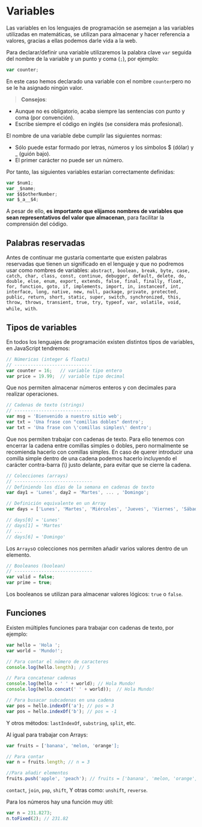 # Variables

Las variables en los lenguajes de programación se asemejan a las variables utilizadas en matemáticas, se utilizan para almacenar y hacer referencia a valores, gracias a ellas podemos darle vida a la web.

Para declarar/definir una variable utilizaremos la palabra clave ```var``` seguida del nombre de la variable y un punto y coma (```;```), por ejemplo:

```js
var counter;
```

En este caso hemos declarado una variable con el nombre ```counter```pero no se le ha asignado ningún valor.

> **Consejos**:
* Aunque no es obligatorio, acaba siempre las sentencias con punto y coma (por convención).
* Escribe siempre el código en inglés (se considera más profesional).

El nombre de una variable debe cumplir las siguientes normas:
* Sólo puede estar formado por letras, números y los símbolos $ (dólar) y _ (guión bajo).
* El primer carácter no puede ser un número.

Por tanto, las siguientes variables estarían correctamente definidas:
```javascript
var $num1;
var _$name;
var $$$otherNumber;
var $_a__$4;
```
A pesar de ello, **es importante que elijamos nombres de variables que sean representativos del valor que almacenan**, para facilitar la comprensión del código.

## Palabras reservadas

Antes de continuar me gustaría comentarte que existen palabras reservadas que tienen un significado en el lenguaje y que no podremos usar como nombres de variables: ```abstract, boolean, break, byte, case, catch, char, class, const, continue, debugger, default, delete, do, double, else, enum, export, extends, false, final, finally, float, for, function, goto, if, implements, import, in, instanceof, int, interface, long, native, new, null, package, private, protected, public, return, short, static, super, switch, synchronized, this, throw, throws, transient, true, try, typeof, var, volatile, void, while, with```. 

## Tipos de variables
En todos los lenguajes de programación existen distintos tipos de variables, en JavaScript tendremos:

```js
// Númericas (integer & floats)
// -----------------------------
var counter = 16;   // variable tipo entero
var price = 19.99;  // variable tipo decimal
```

Que nos permiten almacenar números enteros y con decimales para realizar operaciones.

```js
// Cadenas de texto (strings)
// -----------------------------
var msg = 'Bienvenido a nuestro sitio web';
var txt = 'Una frase con "comillas dobles" dentro';
var txt = 'Una frase con \'comillas simples\' dentro';
```

Que nos permiten trabajar con cadenas de texto. Para ello tenemos con encerrar la cadena entre comillas simples o dobles, pero normalmente se recomienda hacerlo con comillas simples. En caso de querer introducir una comilla simple dentro de una cadena podemos hacerlo incluyendo el carácter contra-barra (\\) justo delante, para evitar que se cierre la cadena.

```js
// Colecciones (arrays)
// -----------------------------
// Definiendo los días de la semana en cadenas de texto
var day1 = 'Lunes', day2 = 'Martes', ... , 'Domingo';

// Definición equivalente en un Array
var days = ['Lunes', 'Martes', 'Miércoles', 'Jueves', 'Viernes', 'Sábado', 'Domingo'];

// days[0] = 'Lunes'
// days[1] = 'Martes'
// ...
// days[6] = 'Domingo'
```

Los ```Arrays```o colecciones nos permiten añadir varios valores dentro de un elemento. 


```js
// Booleanos (boolean)
// -----------------------------
var valid = false;
var prime = true;
```

Los booleanos se utilizan para almacenar valores lógicos: ```true``` o ```false```.

## Funciones

Existen múltiples funciones para trabajar con cadenas de texto, por ejemplo:

```js
var hello = 'Hola ';
var world = 'Mundo!';

// Para contar el número de caracteres
console.log(hello.length); // 5

// Para concatenar cadenas
console.log(hello + ' ' + world); // Hola Mundo!
console.log(hello.concat(' ' + world));  // Hola Mundo!

// Para busacar subcadenas en una cadena
var pos = hello.indexOf('a'); // pos = 3
var pos = hello.indexOf('b'); // pos = -1
```

Y otros métodos: ```lastIndexOf```, ```substring```, ```split```, etc.

Al igual para trabajar con Arrays:
```js
var fruits = ['banana', 'melon, 'orange'];

// Para contar
var n = fruits.length; // n = 3

//Para añadir elementos
fruits.push('apple', 'peach'); // fruits = ['banana', 'melon, 'orange', 'apple', 'peach']
```

```contact```, ```join```, ```pop```, ```shift```, Y otras como: ```unshift```, ```reverse```.


Para los números hay una función muy útil:

```js
var n = 231.8273;
n.toFixed(2); // 231.82
```